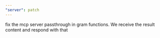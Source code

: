 ```yaml
---
"server": patch
---
```


fix the mcp server passthrough in gram functions. We receive the result content and respond with that
